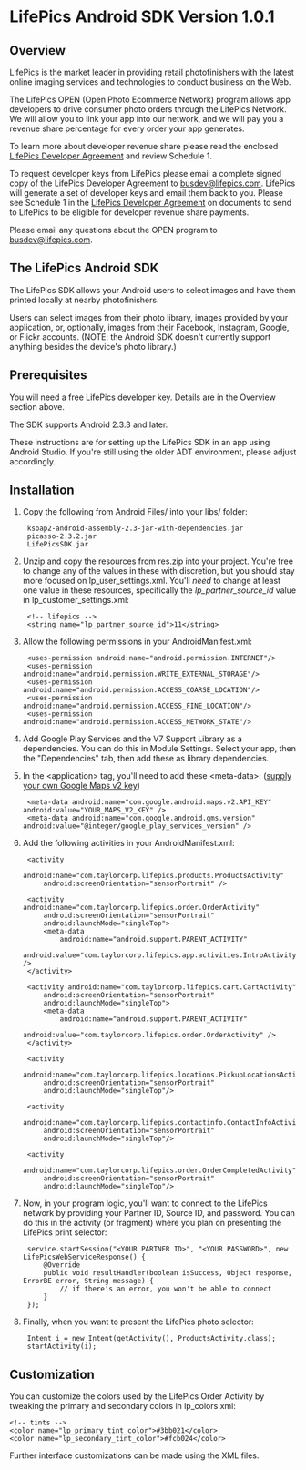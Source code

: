 LifePics Android SDK Version 1.0.1
==================================


Overview
--------

LifePics is the market leader in providing retail photofinishers with the latest online imaging services and technologies to conduct business on the Web.

The LifePics OPEN (Open Photo Ecommerce Network) program allows app developers to drive consumer photo orders through the LifePics Network. We will allow you to link your app into our network, and we will pay you a revenue share percentage for every order your app generates.

To learn more about developer revenue share please read the enclosed [LifePics Developer Agreement](https://github.com/LifePics/iOS-SDK/raw/master/LifePics%20Developer%20Agreement.pdf)
 and review Schedule 1.

To request developer keys from LifePics please email a complete signed copy of the LifePics Developer Agreement to [busdev@lifepics.com](mailto:busdev@lifepics.com). LifePics will generate a set of developer keys and email them back to you. Please see Schedule 1 in the [LifePics Developer Agreement](https://github.com/LifePics/iOS-SDK/blob/master/LifePics%20Developer%20Agreement.pdf) on documents to send to LifePics to be eligible for developer revenue share payments.

Please email any questions about the OPEN program to [busdev@lifepics.com](mailto:busdev@lifepics.com).


The LifePics Android SDK
------------------------

The LifePics SDK allows your Android users to select images and have them printed locally at nearby photofinishers.

Users can select images from their photo library, images provided by your application, or, optionally, images from their Facebook, Instagram, Google, or Flickr accounts. (NOTE: the Android SDK doesn't currently support anything besides the device's photo library.)

Prerequisites
------------

You will need a free LifePics developer key. Details are in the Overview section above.

The SDK supports Android 2.3.3 and later.

These instructions are for setting up the LifePics SDK in an app using Android Studio.  If you're still using the older ADT environment, 
please adjust accordingly.


Installation 
------------

1. Copy the following from Android Files/ into your libs/ folder:

        ksoap2-android-assembly-2.3-jar-with-dependencies.jar
        picasso-2.3.2.jar
        LifePicsSDK.jar

2. Unzip and copy the resources from res.zip into your project. You're free to change any of the values in these with discretion, but you should stay more focused on lp\_user\_settings.xml. You'll *need* to change at least one value in these resources, specifically the _lp\_partner\_source\_id_ value in lp\_customer\_settings.xml:

        <!-- lifepics -->
        <string name="lp_partner_source_id">11</string>

3. Allow the following permissions in your AndroidManifest.xml:

        <uses-permission android:name="android.permission.INTERNET"/>
        <uses-permission android:name="android.permission.WRITE_EXTERNAL_STORAGE"/>
        <uses-permission android:name="android.permission.ACCESS_COARSE_LOCATION"/>
        <uses-permission android:name="android.permission.ACCESS_FINE_LOCATION"/>
        <uses-permission android:name="android.permission.ACCESS_NETWORK_STATE"/>

4. Add Google Play Services and the V7 Support Library as a dependencies.  You can do this in Module Settings.  Select your app, then the "Dependencies" tab, then add these as library dependencies.

5. In the &lt;application&gt; tag, you'll need to add these &lt;meta-data&gt;: ([supply your own Google Maps v2 key](https://developers.google.com/maps/documentation/android/start#obtain_a_google_maps_api_key))
	
        <meta-data android:name="com.google.android.maps.v2.API_KEY" android:value="YOUR_MAPS_V2_KEY" />
        <meta-data android:name="com.google.android.gms.version" android:value="@integer/google_play_services_version" />
    	
6. Add the following activities in your AndroidManifest.xml:

        <activity
            android:name="com.taylorcorp.lifepics.products.ProductsActivity"
            android:screenOrientation="sensorPortrait" />

        <activity android:name="com.taylorcorp.lifepics.order.OrderActivity"
            android:screenOrientation="sensorPortrait"
            android:launchMode="singleTop">
            <meta-data
                android:name="android.support.PARENT_ACTIVITY"
                android:value="com.taylorcorp.lifepics.app.activities.IntroActivity" />
        </activity>

        <activity android:name="com.taylorcorp.lifepics.cart.CartActivity"
            android:screenOrientation="sensorPortrait"
            android:launchMode="singleTop">
            <meta-data
                android:name="android.support.PARENT_ACTIVITY"
                android:value="com.taylorcorp.lifepics.order.OrderActivity" />
        </activity>

        <activity
            android:name="com.taylorcorp.lifepics.locations.PickupLocationsActivity"
            android:screenOrientation="sensorPortrait"
            android:launchMode="singleTop"/>

        <activity
            android:name="com.taylorcorp.lifepics.contactinfo.ContactInfoActivity"
            android:screenOrientation="sensorPortrait"
            android:launchMode="singleTop"/>

        <activity
            android:name="com.taylorcorp.lifepics.order.OrderCompletedActivity"
            android:screenOrientation="sensorPortrait"
            android:launchMode="singleTop"/>

7. Now, in your program logic, you'll want to connect to the LifePics network by providing your Partner ID, Source ID, and password. You can do this in the activity (or fragment) where you plan on presenting the LifePics print selector:

        service.startSession("<YOUR PARTNER ID>", "<YOUR PASSWORD>", new LifePicsWebServiceResponse() {
            @Override
		    public void resultHandler(boolean isSuccess, Object response, ErrorBE error, String message) {
			    // if there's an error, you won't be able to connect
            }
        });

8. Finally, when you want to present the LifePics photo selector:

        Intent i = new Intent(getActivity(), ProductsActivity.class);
        startActivity(i);


Customization
-------------

You can customize the colors used by the LifePics Order Activity by tweaking the primary and secondary colors in lp\_colors.xml:

	<!-- tints -->
	<color name="lp_primary_tint_color">#3bb021</color>
	<color name="lp_secondary_tint_color">#fcb024</color>

Further interface customizations can be made using the XML files.
